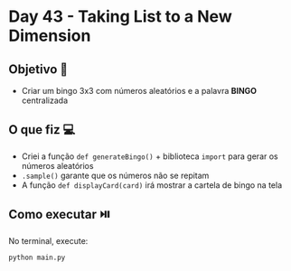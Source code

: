 # Day 43 - Taking List to a New Dimension

## Objetivo 🎯
- Criar um bingo 3x3 com números aleatórios e a palavra **BINGO** centralizada

## O que fiz 💻

- Criei a função `def generateBingo()` + biblioteca `import` para gerar os números aleatórios
- `.sample()` garante que os números não se repitam
- A função `def displayCard(card)` irá mostrar a cartela de bingo na tela

## Como executar ⏯️
No terminal, execute:
```bash
python main.py